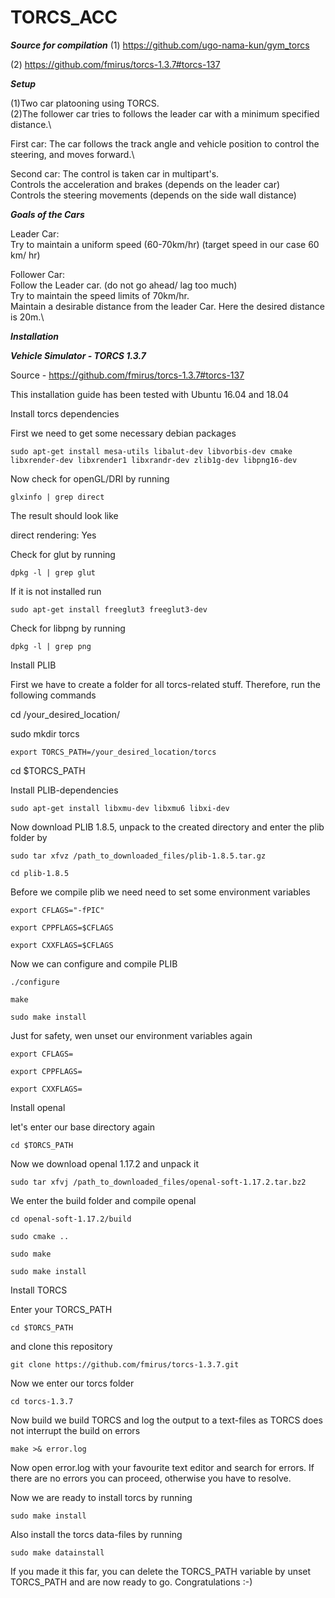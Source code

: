 # TORCS_ACC

***Source for compilation***
(1) https://github.com/ugo-nama-kun/gym_torcs

(2) https://github.com/fmirus/torcs-1.3.7#torcs-137

***Setup***

(1)Two car platooning using TORCS.\
(2)The follower car tries to follows the leader car with a minimum specified distance.\

First car: The car follows the track angle and vehicle position to control the steering, and moves forward.\

Second car: The control is taken car in multipart's.\
Controls the acceleration and brakes (depends on the leader car)\
Controls the steering movements (depends on the side wall distance)

***Goals of the Cars***

Leader Car:\
Try to maintain a uniform speed (60-70km/hr) (target speed in our case 60 km/ hr)

Follower Car:\
Follow the Leader car. (do not go ahead/ lag too much)\
Try to maintain the speed limits of 70km/hr.\
Maintain a desirable distance from the leader Car. Here the desired distance is 20m.\

***Installation***

***Vehicle Simulator - TORCS 1.3.7***

Source - https://github.com/fmirus/torcs-1.3.7#torcs-137

This installation guide has been tested with Ubuntu 16.04 and 18.04

Install torcs dependencies

First we need to get some necessary debian packages
```
sudo apt-get install mesa-utils libalut-dev libvorbis-dev cmake libxrender-dev libxrender1 libxrandr-dev zlib1g-dev libpng16-dev
```
Now check for openGL/DRI by running
```
glxinfo | grep direct
```
The result should look like

direct rendering: Yes

Check for glut by running
```
dpkg -l | grep glut
```
If it is not installed run
```
sudo apt-get install freeglut3 freeglut3-dev
```
Check for libpng by running
```
dpkg -l | grep png
```
Install PLIB

First we have to create a folder for all torcs-related stuff. Therefore, run the following commands

cd /your_desired_location/

sudo mkdir torcs
```
export TORCS_PATH=/your_desired_location/torcs
```
cd $TORCS_PATH

Install PLIB-dependencies
```
sudo apt-get install libxmu-dev libxmu6 libxi-dev
```
Now download PLIB 1.8.5, unpack to the created directory and enter the plib folder by
```
sudo tar xfvz /path_to_downloaded_files/plib-1.8.5.tar.gz

cd plib-1.8.5
```
Before we compile plib we need need to set some environment variables
```
export CFLAGS="-fPIC"

export CPPFLAGS=$CFLAGS

export CXXFLAGS=$CFLAGS
```
Now we can configure and compile PLIB
```
./configure

make

sudo make install
```
Just for safety, wen unset our environment variables again
```
export CFLAGS=

export CPPFLAGS=

export CXXFLAGS=
```
Install openal

let's enter our base directory again
```
cd $TORCS_PATH
```
Now we download openal 1.17.2 and unpack it
```
sudo tar xfvj /path_to_downloaded_files/openal-soft-1.17.2.tar.bz2
```
We enter the build folder and compile openal
```
cd openal-soft-1.17.2/build

sudo cmake ..

sudo make

sudo make install
```
Install TORCS

Enter your TORCS_PATH
```
cd $TORCS_PATH
```
and clone this repository
```
git clone https://github.com/fmirus/torcs-1.3.7.git
```
Now we enter our torcs folder
```
cd torcs-1.3.7
```
Now build we build TORCS and log the output to a text-files as TORCS does not interrupt the build on errors
```
make >& error.log
```
Now open error.log with your favourite text editor and search for errors. If there are no errors you can proceed, otherwise you have to resolve.

Now we are ready to install torcs by running
```
sudo make install
```
Also install the torcs data-files by running
```
sudo make datainstall
```
If you made it this far, you can delete the TORCS_PATH variable by unset TORCS_PATH and are now ready to go. Congratulations :-)




